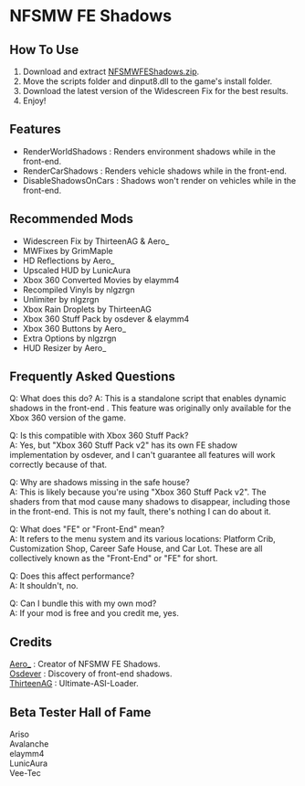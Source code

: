 # NFSMW FE Shadows

## How To Use  
1. Download and extract [NFSMWFEShadows.zip](https://nfsmods.xyz/mod/3005).  
2. Move the scripts folder and dinput8.dll to the game's install folder.  
3. Download the latest version of the Widescreen Fix for the best results.  
4. Enjoy!  

## Features
- RenderWorldShadows : Renders environment shadows while in the front-end.  
- RenderCarShadows : Renders vehicle shadows while in the front-end.  
- DisableShadowsOnCars : Shadows won't render on vehicles while in the front-end.  

## Recommended Mods
- Widescreen Fix by ThirteenAG & Aero_  
- MWFixes by GrimMaple  
- HD Reflections by Aero_  
- Upscaled HUD by LunicAura  
- Xbox 360 Converted Movies by elaymm4  
- Recompiled Vinyls by nlgzrgn  
- Unlimiter by nlgzrgn  
- Xbox Rain Droplets by ThirteenAG  
- Xbox 360 Stuff Pack by osdever & elaymm4  
- Xbox 360 Buttons by Aero_  
- Extra Options by nlgzrgn  
- HUD Resizer by Aero_   

## Frequently Asked Questions
Q: What does this do?
A: This is a standalone script that enables dynamic shadows in the front-end . This feature was originally only available for the Xbox 360 version of the game.  

Q: Is this compatible with Xbox 360 Stuff Pack?  
A: Yes, but "Xbox 360 Stuff Pack v2" has its own FE shadow implementation by osdever, and I can't guarantee all features will work correctly because of that.  

Q: Why are shadows missing in the safe house?  
A: This is likely because you're using "Xbox 360 Stuff Pack v2". The shaders from that mod cause many shadows to disappear, including those in the front-end. This is not my fault, there's nothing I can do about it.  

Q: What does "FE" or "Front-End" mean?  
A: It refers to the menu system and its various locations: Platform Crib, Customization Shop, Career Safe House, and Car Lot. These are all collectively known as the "Front-End" or "FE" for short.  

Q: Does this affect performance?  
A: It shouldn't, no.  

Q: Can I bundle this with my own mod?  
A: If your mod is free and you credit me, yes.  

## Credits
[Aero_](https://github.com/AeroWidescreen) : Creator of NFSMW FE Shadows.  
[Osdever](https://nfsmods.xyz/user/16) :  Discovery of front-end shadows.  
[ThirteenAG](https://github.com/ThirteenAG/) : Ultimate-ASI-Loader.  

## Beta Tester Hall of Fame
Ariso  
Avalanche  
elaymm4  
LunicAura  
Vee-Tec  